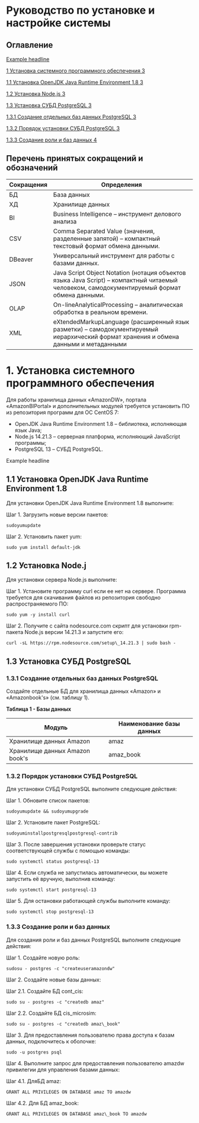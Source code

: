 # Руководство по установке и настройке системы

## Оглавление

<a href="#example">Example headline</a>

[1  Установка системного программного обеспечения 3](#_Toc153196298)

[1.1  Установка OpenJDK Java Runtime Environment 1.8 3](#_Toc153196299)

[1.2  Установка Node.js 3](#_Toc153196300)

[1.3  Установка СУБД PostgreSQL 3](#_Toc153196301)

[1.3.1  Создание отдельных баз данных PostgreSQL 3](#_Toc153196302)

[1.3.2  Порядок установки СУБД PostgreSQL 3](#_Toc153196303)

[1.3.3  Создание роли и баз данных 4](#_Toc153196304)

## Перечень принятых сокращений и обозначений

| **Сокращения** | **Определения** |
| --- | --- |
| БД | База данных |
| ХД | Хранилище данных |
| BI | Business Intelligence – инструмент делового анализа |
| CSV | Comma Separated Value (значения, разделенные запятой) – компактный текстовый формат обмена данными. |
| DBeaver | Универсальный инструмент для работы с базами данных. |
| JSON | Java Script Object Notation (нотация объектов языка Java Script) – компактный читаемый человеком, самодокументируемый формат обмена данными. |
| OLAP | On-lineAnalyticalProcessing – аналитическая обработка в реальном времени. |
| XML | eXtendedMarkupLanguage (расширенный язык разметки) – самодокументируемый иерархический формат хранения и обмена данными и метаданными |

# 1. Установка системного программного обеспечения

Для работы хранилища данных «AmazonDW», портала «AmazonBIPortal» и дополнительных модулей требуется установить ПО из репозитория программ для ОС CentOS 7:

- OpenJDK Java Runtime Environment 1.8 – библиотека, исполняющая язык Java;
- Node.js 14.21.3 – серверная платформа, исполняющий JavaScript программы;
- PostgreSQL 13 – СУБД PostgreSQL.

<a id="example"></a>Example headline
## 1.1 Установка OpenJDK Java Runtime Environment 1.8

Для установки OpenJDK Java Runtime Environment 1.8 выполните:

Шаг 1. Загрузить новые версии пакетов:
```
sudoyumupdate
```
Шаг 2. Установить пакет yum:
```
sudo yum install default-jdk
```
##  1.2 Установка Node.j

Для установки сервера Node.js выполните:

Шаг 1. Установите программу curl если ее нет на сервере. Программа требуется для скачивания файлов из репозитория свободно распространяемого ПО:
```
sudo yum -y install curl
```
Шаг 2. Получите с сайта nodesource.com скрипт для установки rpm-пакета Node.js версии 14.21.3 и запустите его:
```
curl -sL https://rpm.nodesource.com/setup\_14.21.3 | sudo bash -
```
## 1.3 Установка СУБД PostgreSQL
### 1.3.1 Создание отдельных баз данных PostgreSQL

Создайте отдельные БД для хранилища данных «Amazon» и «Amazonbook's» (см. таблицу 1).

**Таблица 1 - Базы данных**

| **Модуль** | **Наименование базы данных** |
| --- | --- |
| Хранилище данных Amazon | amaz |
| Хранилище данных Amazon book's | amaz\_book |

### 1.3.2 Порядок установки СУБД PostgreSQL
Для установки СУБД PostgreSQL выполните следующие действия:

Шаг 1. Обновите список пакетов:
```
sudoyumupdate && sudoyumupgrade
```
Шаг 2. Установите пакет PostgreSQL:
```
sudoyuminstallpostgresqlpostgresql-contrib
```
Шаг 3. После завершения установки проверьте статус соответствующей службы с помощью команды:
```
sudo systemctl status postgresql-13
```
Шаг 4. Если служба не запустилась автоматически, вы можете запустить её вручную, выполнив команду:
```
sudo systemctl start postgresql-13
```
Шаг 5. Для остановки работающей службы выполните команду:
```
sudo systemctl stop postgresql-13
```

### 1.3.3 Создание роли и баз данных
Для создания роли и баз данных PostgreSQL выполните следующие действия:

Шаг 1. Создайте новую роль:
```
sudosu - postgres -c "createuseramazondw"
```
Шаг 2. Создайте новые базы данных:

Шаг 2.1. Создайте БД cont\_cis:
```
sudo su - postgres -c "createdb amaz"
```
Шаг 2.2. Создайте БД cis\_microsim:
```
sudo su - postgres -c "createdb amaz\_book"
```
Шаг 3. Для предоставления пользователю права доступа к базам данных, подключитесь к оболочке:
```
sudo -u postgres psql
```
Шаг 4. Выполните запрос для предоставления пользователю amazdw привилегии для управления базами данных:

Шаг 4.1. ДляБД amaz:
```
GRANT ALL PRIVILEGES ON DATABASE amaz TO amazdw
```
Шаг 4.2. Для БД amaz\_book:
```
GRANT ALL PRIVILEGES ON DATABASE amaz\_book TO amazdw
```
